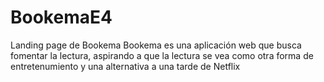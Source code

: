 # BookemaE4
Landing page de Bookema
Bookema es una aplicación web que busca fomentar la lectura, aspirando a que la lectura se vea como otra forma de entretenumiento y una alternativa a una tarde de Netflix 
